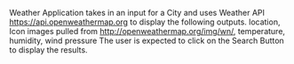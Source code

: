 Weather Application takes in an input for a City and uses Weather API
https://api.openweathermap.org
to display the following outputs.
location,
Icon images pulled from http://openweathermap.org/img/wn/,
temperature,
humidity,
wind pressure
The user is expected to click on the Search Button to display the results.
